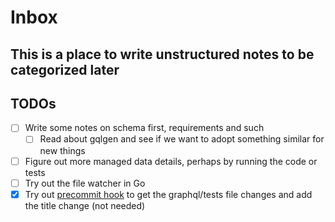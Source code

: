 # Inbox

## This is a place to write unstructured notes to be categorized later

## TODOs
- [ ] Write some notes on schema first, requirements and such
  - [ ] Read about gqlgen and see if we want to adopt something similar for new things
- [ ] Figure out more managed data details, perhaps by running the code or tests
- [ ] Try out the file watcher in Go
- [x] Try out [precommit hook](https://pre-commit.com/#contributing) to get the graphql/tests file changes and add the title change (not needed)